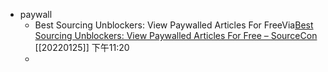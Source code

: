 - paywall
    - Best Sourcing Unblockers: View Paywalled Articles For FreeVia[Best Sourcing Unblockers: View Paywalled Articles For Free – SourceCon](https://www.sourcecon.com/best-sourcing-unblockers-view-paywalled-articles-for-free/) [[20220125]] 下午11:20
    - 
